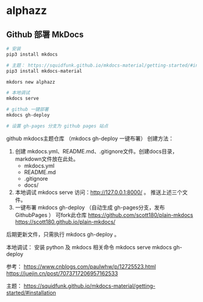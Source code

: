# alphazz

## Github 部署 MkDocs

```bash
# 安装
pip3 install mkdocs

# 主题： https://squidfunk.github.io/mkdocs-material/getting-started/#installation
pip3 install mkdocs-material

mkdors new alphazz

# 本地调试
mkdocs serve

# github 一键部署
mkdocs gh-deploy

# 设置 gh-pages 分支为 github pages 站点
```

github mkdocs主题仓库 （mkdocs gh-deploy 一键布署）
创建方法：

1. 创建 mkdocs.yml、README.md、.gitignore文件。创建docs目录，markdown文件放在此处。
   - mkdocs.yml
   - README.md
   - .gitignore
   - docs/ 
2. 本地调试 mkdocs serve   访问：http://127.0.0.1:8000/  。 推送上述三个文件。
3. 一键布署 mkdocs gh-deploy  （自动生成 gh-pages分支，发布GithubPages ）
   可fork此仓库 https://github.com/scott180/plain-mkdocs 	
   https://scott180.github.io/plain-mkdocs/

后期更新文件，只需执行 mkdocs gh-deploy 。
   
本地调试：
	安装 python 及 mkdocs 
	相关命令 
		 mkdocs serve
		 mkdocs gh-deploy 
	
参考：
	https://www.cnblogs.com/paulwhw/p/12725523.html
    https://juejin.cn/post/7073717206957162533

主题： https://squidfunk.github.io/mkdocs-material/getting-started/#installation